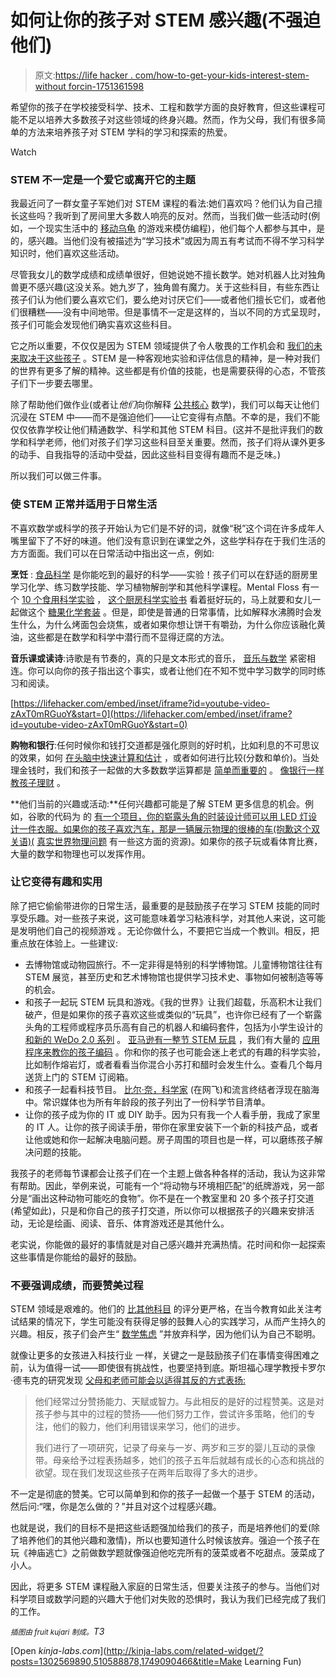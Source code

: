 # 如何让你的孩子对 STEM 感兴趣(不强迫他们)

> 原文:[https://life hacker . com/how-to-get-your-kids-interest-stem-without forcin-1751361598](https://lifehacker.com/how-to-get-your-kids-interested-in-stem-without-forcin-1751361598)

希望你的孩子在学校接受科学、技术、工程和数学方面的良好教育，但这些课程可能不足以培养大多数孩子对这些领域的终身兴趣。然而，作为父母，我们有很多简单的方法来培养孩子对 STEM 学科的学习和探索的热爱。

Watch

### STEM 不一定是一个爱它或离开它的主题

我最近问了一群女童子军她们对 STEM 课程的看法:她们喜欢吗？他们认为自己擅长这些吗？我听到了房间里大多数人响亮的反对。然而，当我们做一些活动时(例如，一个现实生活中的 [移动乌龟](https://itunes.apple.com/us/app/move-turtle.-programming-for/id509013878?mt=8) 的游戏来模仿编程)，他们每个人都参与其中，是的，感兴趣。当他们没有被描述为“学习技术”或因为周五有考试而不得不学习科学知识时，他们喜欢这些活动。

尽管我女儿的数学成绩和成绩单很好，但她说她不擅长数学。她对机器人比对独角兽更不感兴趣(这没关系。她九岁了，独角兽有魔力。关于这些科目，有些东西让孩子们认为他们要么喜欢它们，要么绝对讨厌它们——或者他们擅长它们，或者他们很糟糕——没有中间地带。但是事情不一定是这样的，当以不同的方式呈现时，孩子们可能会发现他们确实喜欢这些科目。

它之所以重要，不仅仅是因为 STEM 领域提供了令人敬畏的工作机会和 [我们的未来取决于这些孩子](http://www.npr.org/sections/ed/2015/10/28/451194296/will-stem-education-be-the-child-left-behind) 。STEM 是一种客观地实验和评估信息的精神，是一种对我们的世界有更多了解的精神。这些都是有价值的技能，也是需要获得的心态，不管孩子们下一步要去哪里。

除了帮助他们做作业(或者让*他们*向你解释 [公共核心](http://lifehacker.com/the-parents-guide-to-the-common-core-1655150625) 数学)，我们可以每天让他们沉浸在 STEM 中——而不是强迫他们——让它变得有点酷。不幸的是，我们不能仅仅依靠学校让他们精通数学、科学和其他 STEM 科目。(这并不是批评我们的数学和科学老师，他们对孩子们学习这些科目至关重要。然而，孩子们将从课外更多的动手、自我指导的活动中受益，因此这些科目变得有趣而不是乏味。)

所以我们可以做三件事。

### 使 STEM 正常并适用于日常生活

不喜欢数学或科学的孩子开始认为它们是不好的词，就像“税”这个词在许多成年人嘴里留下了不好的味道。他们没有意识到在课堂之外，这些学科存在于我们生活的方方面面。我们可以在日常活动中指出这一点，例如:

**烹饪** : [食品科学](https://lifehacker.com/how-to-improve-your-home-cooking-with-the-power-of-scie-511405909) 是你能吃到的最好的科学——实验！孩子们可以在舒适的厨房里学习化学、练习数学技能、学习植物解剖学和其他科学课程。Mental Floss 有一个 [10 个食用科学实验](http://mentalfloss.com/article/56625/10-science-experiments-you-can-eat-your-kids) ， [这个厨房科学实验书](http://www.amazon.com/Kitchen-Science-Lab-Kids-Hands-/dp/1592539254/ref=sr_1_2?asc_campaign=InlineText&asc_refurl=https://lifehacker.com/how-to-get-your-kids-interested-in-stem-without-forcin-1751361598&asc_source=&ie=UTF8&qid=1452024888&sr=8-2&tag=kinjalifehackerlink-20) 看着挺好玩的，马上就要和女儿一起做这个 [糖果化学套装](http://www.thamesandkosmos.com/index.php/product/category/science-kits/candy-chemistry-) 。但是，即使是普通的日常事情，比如解释水沸腾时会发生什么，为什么烤面包会烧焦，或者如果你想让饼干有嚼劲，为什么你应该融化黄油，这些都是在数学和科学中潜行而不显得迂腐的方法。

**音乐课或读诗**:诗歌是有节奏的，真的只是文本形式的音乐， [音乐与数学](http://www.ams.org/samplings/math-and-music) 紧密相连。你可以向你的孩子指出这个事实，或者让他们在不知不觉中学习数学的同时练习和阅读。

 [https://lifehacker.com/embed/inset/iframe?id=youtube-video-zAxT0mRGuoY&start=0](https://lifehacker.com/embed/inset/iframe?id=youtube-video-zAxT0mRGuoY&start=0) 

**购物和银行**:任何时候你和钱打交道都是强化原则的好时机，比如利息的不可思议的效果，如何 [在头脑中快速计算和估计](http://lifehacker.com/practical-math-shortcuts-for-everyday-life-1495337792#_ga=1.52401770.215283347.1446666951) ，或者如何进行比较(分数和单价)。当处理金钱时，我们和孩子一起做的大多数数学运算都是 [简单而重要的](https://lifehacker.com/how-should-i-teach-my-kids-about-money-989572776) 。 [像银行一样教孩子理财](http://lifehacker.com/teach-your-kids-about-money-by-acting-like-a-bank-1712551795) 。

**他们当前的兴趣或活动:**任何兴趣都可能是了解 STEM 更多信息的机会。例如，谷歌的代码为 的 [有一个项目，你的崭露头角的时装设计师可以用 LED 灯设计一件衣服。如果你的孩子喜欢汽车，那是一辆展示物理的很棒的车(抱歉这个双关语)(](http://madewithcode.com/) [真实世界物理问题](http://www.real-world-physics-problems.com/physics-for-kids.html) 有一些这方面的资源)。如果你的孩子玩或看体育比赛，大量的数学和物理也可以发挥作用。

### 让它变得有趣和实用

除了把它偷偷带进你的日常生活，最重要的是鼓励孩子在学习 STEM 技能的同时享受乐趣。对一些孩子来说，这可能意味着学习粘液科学，对其他人来说，这可能是发明他们自己的视频游戏 。无论你做什么，不要把它当成一个教训。相反，把重点放在体验上。一些建议:

*   去博物馆或动物园旅行。不一定非得是特别的科学博物馆。儿童博物馆往往有 STEM 展览，甚至历史和艺术博物馆也提供学习技术史、事物如何被制造等等的机会。
*   和孩子一起玩 STEM 玩具和游戏。《我的世界》让我们超载，乐高积木让我们破产，但是如果你的孩子喜欢这些或类似的“玩具”，也许你已经有了一个崭露头角的工程师或程序员乐高有自己的机器人和编码套件，包括为小学生设计的 [和新的 WeDo 2.0 系列](http://lego.gizmodo.com/i-would-have-been-a-better-student-if-my-school-had-tau-1750867513) 。 [亚马逊有一整节 STEM 玩具](http://www.amazon.com/STEM-Toys-Store/b?asc_campaign=InlineText&asc_refurl=https://lifehacker.com/how-to-get-your-kids-interested-in-stem-without-forcin-1751361598&asc_source=&ie=UTF8&node=11021999011&tag=kinjalifehackerlink-20) ，我们有大量的 [应用程序来教你的孩子编码](http://lifehacker.com/how-and-why-to-teach-your-kids-to-code-510588878) 。你和你的孩子也可能会迷上老式的有趣的科学实验，比如制作熔岩灯，或者看看当你混合小苏打和醋时会发生什么。查看几个每月送货上门的 STEM 订阅箱。
*   和孩子一起看科技节目。 [比尔·奈，科学家](http://www.imdb.com/title/tt0173528/) (在网飞)和流言终结者浮现在脑海中。常识媒体也为所有年龄段的孩子列出了一份科学节目清单。
*   让你的孩子成为你的 IT 或 DIY 助手。因为只有我一个人看手册，我成了家里的 IT 人。让你的孩子阅读手册，带你在家里安装下一个新的科技产品，或者让他或她和你一起解决电脑问题。房子周围的项目也是一样，可以磨练孩子解决问题的技能。

我孩子的老师每节课都会让孩子们在一个主题上做各种各样的活动，我认为这非常有帮助。因此，举例来说，可能有一个“将动物与环境相匹配”的纸牌游戏，另一部分是“画出这种动物可能吃的食物”。你不是在一个教室里和 20 多个孩子打交道(希望如此)，只是和你自己的孩子打交道，所以你可以根据孩子的兴趣来安排活动，无论是绘画、阅读、音乐、体育游戏还是其他什么。

老实说，你能做的最好的事情就是对自己感兴趣并充满热情。花时间和你一起探索这些事情是你能给的最好的鼓励。

### 不要强调成绩，而要赞美过程

STEM 领域是艰难的。他们的 [比其他科目](http://anniemurphypaul.com/2014/03/why-dont-more-students-take-stem-courses-because-the-grading-is-harder/) 的评分更严格，在当今教育如此关注考试结果的情况下，学生可能没有获得足够的鼓舞人心的实践学习，从而产生持久的兴趣。相反，孩子们会产生“ [数学焦虑](https://www.youtube.com/watch?v=xaEjBvmwzoA) ”并放弃科学，因为他们认为自己不聪明。

就像让更多的女孩进入科技行业 一样，关键之一是鼓励孩子们在事情变得困难之前，认为值得一试——即使很有挑战性，也要坚持到底。斯坦福心理学教授卡罗尔·德韦克的研究发现 [父母和老师可能会以适得其反的方式表扬:](http://www.theatlantic.com/education/archive/2014/11/too-many-kids-quit-science-because-they-dont-think-theyre-smart/382165/)

> 他们经常过分赞扬能力、天赋或智力。与此相反的是好的过程赞美。这是对孩子参与其中的过程的赞扬——他们努力工作，尝试许多策略，他们的专注，他们的毅力，他们利用错误来学习，他们的进步。
> 
> 我们进行了一项研究，记录了母亲与一岁、两岁和三岁的婴儿互动的录像带。母亲给予过程表扬越多，她们的孩子五年后就越有成长的心态和挑战的欲望。现在我们发现这些孩子在两年后取得了多大的进步。

不一定是彻底的赞美。它可以简单到和你的孩子一起做一个基于 STEM 的活动，然后问:“嘿，你是怎么做的？”并且对这个过程感兴趣。

也就是说，我们的目标不是把这些话题强加给我们的孩子，而是培养他们的爱(除了培养他们的其他兴趣和激情)，所以也要知道什么时候该放弃。强迫一个孩子在玩《神庙逃亡》之前做数学题就像强迫他吃完所有的菠菜或者不吃甜点。菠菜成了小人。

因此，将更多 STEM 课程融入家庭的日常生活，但要关注孩子的参与。当他们对科学项目或数学问题的兴趣大于他们对失败的恐惧时，我认为我们已经完成了我们的工作。

*<small>插图由 fruit kujari 制成。</small>T3*

[Open *kinja-labs.com*](http://kinja-labs.com/related-widget/?posts=1302569890,510588878,1749090466&title=Make Learning Fun)